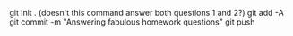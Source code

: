 git init . (doesn't this command answer both questions 1 and 2?)
git add -A
git commit -m "Answering fabulous homework questions"
git push